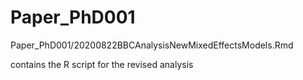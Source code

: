 # Paper_PhD001


Paper_PhD001/20200822BBCAnalysisNewMixedEffectsModels.Rmd

contains the R script for the revised analysis


